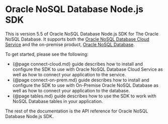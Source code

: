# Oracle NoSQL Database Node.js SDK

This is version 5.5 of Oracle NoSQL Database Node.js SDK for The Oracle NoSQL
Database. It supports both the
[Oracle NoSQL Database Cloud Service](https://cloud.oracle.com/nosqldatabase)
and the on-premise product, [Oracle NoSQL Database](https://www.oracle.com/database/technologies/related/nosql.html).

To get started, please see the following:

* {@page connect-cloud.md} guide describes how to install and configure
the SDK to use with Oracle NoSQL Database Cloud Service as well as how to
connect your application to the service.
* {@page connect-on-prem.md} guide describes how to install and configure
the SDK to use with On-Premise Oracle NoSQL Database as well as how to
connect your application to the database.
* {@page tables.md} guide describes how to use the SDK to work with
NoSQL Database tables in your application.

The rest of the documentation is the API reference for Oracle NoSQL Database
Node.js SDK.
